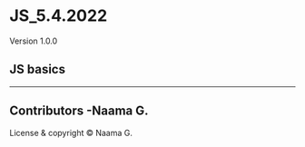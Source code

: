 # JS_5.4.2022

Version 1.0.0

## JS basics
---
Contributors
-Naama G.
---
License & copyright
© Naama G.